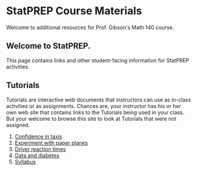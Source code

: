 # StatPREP Course Materials

Welcome to additional resources for Prof. Gibson's Math 140 course. 

## Welcome to StatPREP. 

This page contains links and other student-facing information for StatPREP activities.


## Tutorials

Tutorials are interactive web documents that instructors can use as in-class activities or as assignments. Chances are, your instructor has his or her own web site that contains links to the Tutorials being used in your class. But your welcome to browse this site to look at Tutorials that were not assigned.

1. [Confidence in taxis](https://dtkaplan.shinyapps.io/Confidence_in_Taxis/)
2. [Experiment with paper planes](https://dtkaplan.shinyapps.io/Paper_planes/)
3. [Driver reaction times](http://dtkaplan.shinyapps.io/Traffic_signs)
4. [Data and diabetes](https://dtkaplan.shinyapps.io/Diabetes/)
5. [Syllabus](https://profcgibson.github.io/Math140/Math_140_Syllabus_Part1_Fall2017_Gibson)


